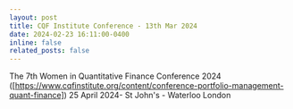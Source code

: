 ```yaml
---
layout: post
title: CQF Institute Conference - 13th Mar 2024 
date: 2024-02-23 16:11:00-0400
inline: false
related_posts: false
---
```


The 7th Women in Quantitative Finance Conference 2024 ([https://www.cqfinstitute.org/content/conference-portfolio-management-quant-finance]) 25 April 2024- St John's - Waterloo London
